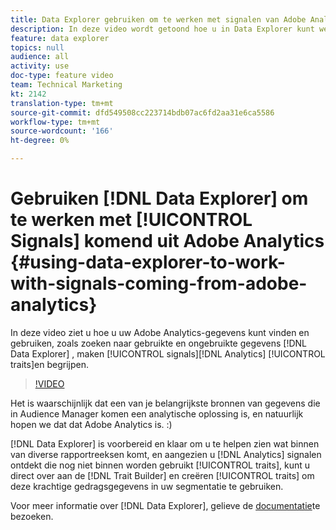 ```yaml
---
title: Data Explorer gebruiken om te werken met signalen van Adobe Analytics
description: In deze video wordt getoond hoe u in Data Explorer kunt werken om uw Adobe Analytics-gegevens te zoeken en te gebruiken, waaronder het zoeken naar gebruikte en ongebruikte signalen, het maken van analysemogelijkheden en het begrijpen van de gegevens.
feature: data explorer
topics: null
audience: all
activity: use
doc-type: feature video
team: Technical Marketing
kt: 2142
translation-type: tm+mt
source-git-commit: dfd549508cc223714bdb07ac6fd2aa31e6ca5586
workflow-type: tm+mt
source-wordcount: '166'
ht-degree: 0%

---
```



# Gebruiken [!DNL Data Explorer] om te werken met [!UICONTROL Signals] komend uit Adobe Analytics {#using-data-explorer-to-work-with-signals-coming-from-adobe-analytics}

In deze video ziet u hoe u uw Adobe Analytics-gegevens kunt vinden en gebruiken, zoals zoeken naar gebruikte en ongebruikte gegevens [!DNL Data Explorer] , maken [!UICONTROL signals][!DNL Analytics] [!UICONTROL traits]en begrijpen.

>[!VIDEO](https://video.tv.adobe.com/v/25150/?quality=12)

Het is waarschijnlijk dat een van je belangrijkste bronnen van gegevens die in Audience Manager komen een analytische oplossing is, en natuurlijk hopen we dat dat Adobe Analytics is. :)

[!DNL Data Explorer] is voorbereid en klaar om u te helpen zien wat binnen van diverse rapportreeksen komt, en aangezien u [!DNL Analytics] signalen ontdekt die nog niet binnen worden gebruikt [!UICONTROL traits], kunt u direct over aan de [!DNL Trait Builder] en creëren [!UICONTROL traits] om deze krachtige gedragsgegevens in uw segmentatie te gebruiken.

Voor meer informatie over [!DNL Data Explorer], gelieve de [documentatie](https://experiencecloud.adobe.com/resources/help/en_US/aam/data-explorer.html)te bezoeken.